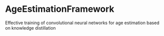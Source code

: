 # AgeEstimationFramework
Effective training of convolutional neural networks for age estimation based on knowledge distillation
